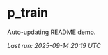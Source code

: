 # p_train

Auto-updating README demo.

<!--START_SECTION:status-->
_Last run: 2025-09-14 20:19 UTC_
<!--END_SECTION:status-->









































































































































































































































































































































































































































































































































































































